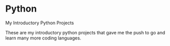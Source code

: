 # Python
My Introductory Python Projects

These are my introductory python projects that gave me the push to go and learn many more coding languages. 
